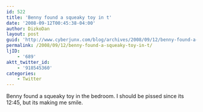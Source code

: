 ```yaml
---
id: 522
title: 'Benny found a squeaky toy in t'
date: '2008-09-12T00:45:38-04:00'
author: DizkoDan
layout: post
guid: 'http://www.cyberjunx.com/blog/archives/2008/09/12/benny-found-a-squeaky-toy-in-t/'
permalink: /2008/09/12/benny-found-a-squeaky-toy-in-t/
ljID:
    - '689'
aktt_twitter_id:
    - '918545360'
categories:
    - Twitter
---
```


Benny found a squeaky toy in the bedroom. I should be pissed since its 12:45, but its making me smile.